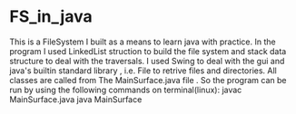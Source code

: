 # FS_in_java
This is a FileSystem I built as a means to learn java with practice. In the program I used LinkedList struction to build the file system and stack data structure to 
deal with the traversals. I used Swing to deal with the gui and java's builtin standard library , i.e. File to retrive files and directories.
All classes are called from The MainSurface.java file . So the program can be run by using the following commands on terminal(linux):
  javac MainSurface.java
  java MainSurface
